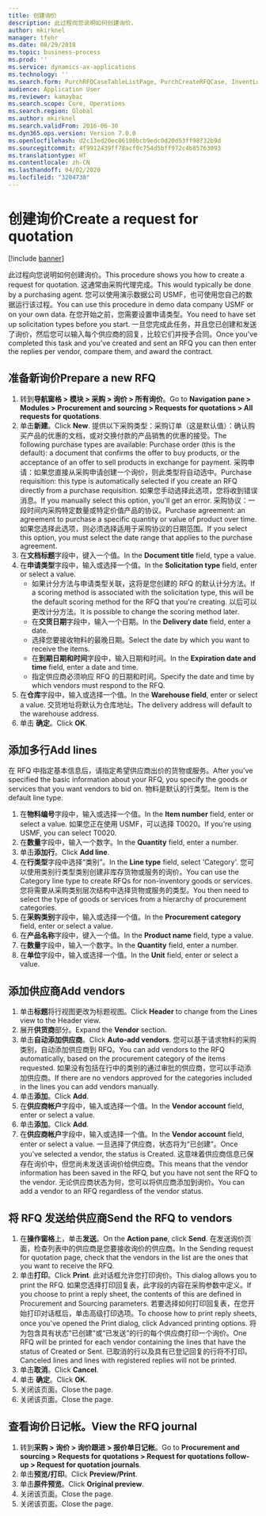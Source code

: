 ```yaml
---
title: 创建询价
description: 此过程向您说明如何创建询价。
author: mkirknel
manager: tfehr
ms.date: 08/29/2018
ms.topic: business-process
ms.prod: ''
ms.service: dynamics-ax-applications
ms.technology: ''
ms.search.form: PurchRFQCaseTableListPage, PurchCreateRFQCase, InventLocationIdLookup, PurchRFQCaseTable, InventItemIdLookupSimple, EcoResCategorySingleLookup, UnitOfMeasureLookup, PurchRFQEditLines, PurchRFQEditLinesPrintOptions, VendRFQJournal, SrsReportViewerForm
audience: Application User
ms.reviewer: kamaybac
ms.search.scope: Core, Operations
ms.search.region: Global
ms.author: mkirknel
ms.search.validFrom: 2016-06-30
ms.dyn365.ops.version: Version 7.0.0
ms.openlocfilehash: d2c13ed20ec86108bcb9edc0d20d53ff98732b9d
ms.sourcegitcommit: 4f9912439ff78acf0c754d5bff972c4b85763093
ms.translationtype: HT
ms.contentlocale: zh-CN
ms.lasthandoff: 04/02/2020
ms.locfileid: "3204738"
---
```

# <a name="create-a-request-for-quotation"></a><span data-ttu-id="25bf5-103">创建询价</span><span class="sxs-lookup"><span data-stu-id="25bf5-103">Create a request for quotation</span></span>

[!include [banner](../../includes/banner.md)]

<span data-ttu-id="25bf5-104">此过程向您说明如何创建询价。</span><span class="sxs-lookup"><span data-stu-id="25bf5-104">This procedure shows you how to create a request for quotation.</span></span> <span data-ttu-id="25bf5-105">这通常由采购代理完成。</span><span class="sxs-lookup"><span data-stu-id="25bf5-105">This would typically be done by a purchasing agent.</span></span> <span data-ttu-id="25bf5-106">您可以使用演示数据公司 USMF，也可使用您自己的数据运行该过程。</span><span class="sxs-lookup"><span data-stu-id="25bf5-106">You can use this procedure in demo data company USMF or on your own data.</span></span> <span data-ttu-id="25bf5-107">在您开始之前，您需要设置申请类型。</span><span class="sxs-lookup"><span data-stu-id="25bf5-107">You need to have set up solicitation types before you start.</span></span> <span data-ttu-id="25bf5-108">一旦您完成此任务，并且您已创建和发送了询价，然后您可以输入每个供应商的回复，比较它们并授予合同。</span><span class="sxs-lookup"><span data-stu-id="25bf5-108">Once you've completed this task and you've created and sent an RFQ you can then enter the replies per vendor, compare them, and award the contract.</span></span>


## <a name="prepare-a-new-rfq"></a><span data-ttu-id="25bf5-109">准备新询价</span><span class="sxs-lookup"><span data-stu-id="25bf5-109">Prepare a new RFQ</span></span>
1. <span data-ttu-id="25bf5-110">转到**导航窗格 > 模块 > 采购 > 询价 > 所有询价**。</span><span class="sxs-lookup"><span data-stu-id="25bf5-110">Go to **Navigation pane > Modules > Procurement and sourcing > Requests for quotations > All requests for quotations**.</span></span>
2. <span data-ttu-id="25bf5-111">单击**新建**。</span><span class="sxs-lookup"><span data-stu-id="25bf5-111">Click **New**.</span></span>
    <span data-ttu-id="25bf5-112">提供以下采购类型：采购订单（这是默认值）：确认购买产品的优惠的文档，或对交换付款的产品销售的优惠的接受。</span><span class="sxs-lookup"><span data-stu-id="25bf5-112">The following purchase types are available: Purchase order (this is the default): a document that confirms the offer to buy products, or the acceptance of an offer to sell products in exchange for payment.</span></span> <span data-ttu-id="25bf5-113">采购申请：如果您直接从采购申请创建一个询价，则此类型将自动选中。</span><span class="sxs-lookup"><span data-stu-id="25bf5-113">Purchase requisition: this type is automatically selected if you create an RFQ directly from a purchase requisition.</span></span> <span data-ttu-id="25bf5-114">如果您手动选择此选项，您将收到错误消息。</span><span class="sxs-lookup"><span data-stu-id="25bf5-114">If you manually select this option, you'll get an error.</span></span> <span data-ttu-id="25bf5-115">采购协议：一段时间内采购特定数量或特定价值产品的协议。</span><span class="sxs-lookup"><span data-stu-id="25bf5-115">Purchase agreement: an agreement to purchase a specific quantity or value of product over time.</span></span> <span data-ttu-id="25bf5-116">如果您选择此选项，则必须选择适用于采购协议的日期范围。</span><span class="sxs-lookup"><span data-stu-id="25bf5-116">If you select this option, you must select the date range that applies to the purchase agreement.</span></span>  
3. <span data-ttu-id="25bf5-117">在**文档标题**字段中，键入一个值。</span><span class="sxs-lookup"><span data-stu-id="25bf5-117">In the **Document title** field, type a value.</span></span>
4. <span data-ttu-id="25bf5-118">在**申请类型**字段中，输入或选择一个值。</span><span class="sxs-lookup"><span data-stu-id="25bf5-118">In the **Solicitation type** field, enter or select a value.</span></span>
    + <span data-ttu-id="25bf5-119">如果计分方法与申请类型关联，这将是您创建的 RFQ 的默认计分方法。</span><span class="sxs-lookup"><span data-stu-id="25bf5-119">If a scoring method is associated with the solicitation type, this will be the default scoring method for the RFQ that you're creating.</span></span> <span data-ttu-id="25bf5-120">以后可以更改计分方法。</span><span class="sxs-lookup"><span data-stu-id="25bf5-120">It is possible to change the scoring method later.</span></span>  
    + <span data-ttu-id="25bf5-121">在**交货日期**字段中，输入一个日期。</span><span class="sxs-lookup"><span data-stu-id="25bf5-121">In the **Delivery date** field, enter a date.</span></span>  
    + <span data-ttu-id="25bf5-122">选择您要接收物料的最晚日期。</span><span class="sxs-lookup"><span data-stu-id="25bf5-122">Select the date by which you want to receive the items.</span></span>  
    + <span data-ttu-id="25bf5-123">在**到期日期和时间**字段中，输入日期和时间。</span><span class="sxs-lookup"><span data-stu-id="25bf5-123">In the **Expiration date and time** field, enter a date and time.</span></span>  
    + <span data-ttu-id="25bf5-124">指定供应商必须响应 RFQ 的日期和时间。</span><span class="sxs-lookup"><span data-stu-id="25bf5-124">Specify the date and time by which vendors must respond to the RFQ.</span></span>  
5. <span data-ttu-id="25bf5-125">在**仓库**字段中，输入或选择一个值。</span><span class="sxs-lookup"><span data-stu-id="25bf5-125">In the **Warehouse field**, enter or select a value.</span></span> <span data-ttu-id="25bf5-126">交货地址将默认为仓库地址。</span><span class="sxs-lookup"><span data-stu-id="25bf5-126">The delivery address will default to the warehouse address.</span></span>  
6. <span data-ttu-id="25bf5-127">单击 **确定**。</span><span class="sxs-lookup"><span data-stu-id="25bf5-127">Click **OK**.</span></span>

## <a name="add-lines"></a><span data-ttu-id="25bf5-128">添加多行</span><span class="sxs-lookup"><span data-stu-id="25bf5-128">Add lines</span></span>

<span data-ttu-id="25bf5-129">在 RFQ 中指定基本信息后，请指定希望供应商出价的货物或服务。</span><span class="sxs-lookup"><span data-stu-id="25bf5-129">After you've specified the basic information about your RFQ, you specify the goods or services that you want vendors to bid on.</span></span> <span data-ttu-id="25bf5-130">物料是默认的行类型。</span><span class="sxs-lookup"><span data-stu-id="25bf5-130">Item is the default line type.</span></span>

1. <span data-ttu-id="25bf5-131">在**物料编号**字段中，输入或选择一个值。</span><span class="sxs-lookup"><span data-stu-id="25bf5-131">In the **Item number** field, enter or select a value.</span></span> <span data-ttu-id="25bf5-132">如果您正在使用 USMF，可以选择 T0020。</span><span class="sxs-lookup"><span data-stu-id="25bf5-132">If you're using USMF, you can select T0020.</span></span>  
2. <span data-ttu-id="25bf5-133">在**数量**字段中，输入一个数字。</span><span class="sxs-lookup"><span data-stu-id="25bf5-133">In the **Quantity** field, enter a number.</span></span>
3. <span data-ttu-id="25bf5-134">单击**添加行**。</span><span class="sxs-lookup"><span data-stu-id="25bf5-134">Click **Add line**.</span></span>
4. <span data-ttu-id="25bf5-135">在**行类型**字段中选择“类别”。</span><span class="sxs-lookup"><span data-stu-id="25bf5-135">In the **Line type** field, select 'Category'.</span></span> <span data-ttu-id="25bf5-136">您可以使用类别行类型类别创建非库存货物或服务的询价。</span><span class="sxs-lookup"><span data-stu-id="25bf5-136">You can use the Category line type to create RFQs for non-inventory goods or services.</span></span> <span data-ttu-id="25bf5-137">您将需要从采购类别层次结构中选择货物或服务的类型。</span><span class="sxs-lookup"><span data-stu-id="25bf5-137">You then need to select the type of goods or services from a hierarchy of procurement categories.</span></span>  
5. <span data-ttu-id="25bf5-138">在**采购类别**字段中，输入或选择一个值。</span><span class="sxs-lookup"><span data-stu-id="25bf5-138">In the **Procurement category** field, enter or select a value.</span></span>
6. <span data-ttu-id="25bf5-139">在**产品名称**字段中，键入一个值。</span><span class="sxs-lookup"><span data-stu-id="25bf5-139">In the **Product name** field, type a value.</span></span>
7. <span data-ttu-id="25bf5-140">在**数量**字段中，输入一个数字。</span><span class="sxs-lookup"><span data-stu-id="25bf5-140">In the **Quantity** field, enter a number.</span></span>
8. <span data-ttu-id="25bf5-141">在**单位**字段中，输入或选择一个值。</span><span class="sxs-lookup"><span data-stu-id="25bf5-141">In the **Unit** field, enter or select a value.</span></span>

## <a name="add-vendors"></a><span data-ttu-id="25bf5-142">添加供应商</span><span class="sxs-lookup"><span data-stu-id="25bf5-142">Add vendors</span></span>
1. <span data-ttu-id="25bf5-143">单击**标题**将行视图更改为标题视图。</span><span class="sxs-lookup"><span data-stu-id="25bf5-143">Click **Header** to change from the Lines view to the Header view.</span></span> 
2. <span data-ttu-id="25bf5-144">展开**供货商**部分。</span><span class="sxs-lookup"><span data-stu-id="25bf5-144">Expand the **Vendor** section.</span></span>
3. <span data-ttu-id="25bf5-145">单击**自动添加供应商**。</span><span class="sxs-lookup"><span data-stu-id="25bf5-145">Click **Auto-add vendors**.</span></span> <span data-ttu-id="25bf5-146">您可以基于请求物料的采购类别，自动添加供应商到 RFQ。</span><span class="sxs-lookup"><span data-stu-id="25bf5-146">You can add vendors to the RFQ automatically, based on the procurement category of the items requested.</span></span> <span data-ttu-id="25bf5-147">如果没有包括在行中的类别的通过审批的供应商，您可以手动添加供应商。</span><span class="sxs-lookup"><span data-stu-id="25bf5-147">If there are no vendors approved for the categories included in the lines you can add vendors manually.</span></span>  
4. <span data-ttu-id="25bf5-148">单击**添加**。</span><span class="sxs-lookup"><span data-stu-id="25bf5-148">Click **Add**.</span></span>
5. <span data-ttu-id="25bf5-149">在**供应商帐户**字段中，输入或选择一个值。</span><span class="sxs-lookup"><span data-stu-id="25bf5-149">In the **Vendor account** field, enter or select a value.</span></span>
6. <span data-ttu-id="25bf5-150">单击**添加**。</span><span class="sxs-lookup"><span data-stu-id="25bf5-150">Click **Add**.</span></span>
7. <span data-ttu-id="25bf5-151">在**供应商帐户**字段中，输入或选择一个值。</span><span class="sxs-lookup"><span data-stu-id="25bf5-151">In the **Vendor account** field, enter or select a value.</span></span> <span data-ttu-id="25bf5-152">一旦选择了供应商，状态将为“已创建”。</span><span class="sxs-lookup"><span data-stu-id="25bf5-152">Once you've selected a vendor, the status is Created.</span></span> <span data-ttu-id="25bf5-153">这意味着供应商信息已保存在询价中，但您尚未发送该询价给供应商。</span><span class="sxs-lookup"><span data-stu-id="25bf5-153">This means that the vendor information has been saved in the RFQ, but you have not sent the RFQ to the vendor.</span></span> <span data-ttu-id="25bf5-154">无论供应商状态为何，您可以将供应商添加到询价。</span><span class="sxs-lookup"><span data-stu-id="25bf5-154">You can add a vendor to an RFQ regardless of the vendor status.</span></span>  

## <a name="send-the-rfq-to-vendors"></a><span data-ttu-id="25bf5-155">将 RFQ 发送给供应商</span><span class="sxs-lookup"><span data-stu-id="25bf5-155">Send the RFQ to vendors</span></span>
1. <span data-ttu-id="25bf5-156">在**操作窗格**上，单击**发送**。</span><span class="sxs-lookup"><span data-stu-id="25bf5-156">On the **Action pane**, click **Send**.</span></span> <span data-ttu-id="25bf5-157">在发送询价页面，检查列表中的供应商是您要接收询价的供应商。</span><span class="sxs-lookup"><span data-stu-id="25bf5-157">In the Sending request for quotation page, check that the vendors in the list are the ones that you want to receive the RFQ.</span></span>  
2. <span data-ttu-id="25bf5-158">单击**打印**。</span><span class="sxs-lookup"><span data-stu-id="25bf5-158">Click **Print**.</span></span> <span data-ttu-id="25bf5-159">此对话框允许您打印询价。</span><span class="sxs-lookup"><span data-stu-id="25bf5-159">This dialog allows you to print the RFQ.</span></span> <span data-ttu-id="25bf5-160">如果您选择打印回复表，此字段的内容在采购参数中定义。</span><span class="sxs-lookup"><span data-stu-id="25bf5-160">If you choose to print a reply sheet, the contents of this are defined in Procurement and Sourcing parameters.</span></span> <span data-ttu-id="25bf5-161">若要选择如何打印回复表，在您开始打印对话框后，单击高级打印选项。</span><span class="sxs-lookup"><span data-stu-id="25bf5-161">To choose how to print reply sheets, once you've opened the Print dialog, click Advanced printing options.</span></span> <span data-ttu-id="25bf5-162">将为包含具有状态“已创建”或“已发送”的行的每个供应商打印一个询价。</span><span class="sxs-lookup"><span data-stu-id="25bf5-162">One RFQ will be printed for each vendor containing the lines that have the status of Created or Sent.</span></span> <span data-ttu-id="25bf5-163">已取消的行以及具有已登记回复的行将不打印。</span><span class="sxs-lookup"><span data-stu-id="25bf5-163">Canceled lines and lines with registered replies will not be printed.</span></span>   
3. <span data-ttu-id="25bf5-164">单击**取消**。</span><span class="sxs-lookup"><span data-stu-id="25bf5-164">Click **Cancel**.</span></span>
4. <span data-ttu-id="25bf5-165">单击 **确定**。</span><span class="sxs-lookup"><span data-stu-id="25bf5-165">Click **OK**.</span></span>
5. <span data-ttu-id="25bf5-166">关闭该页面。</span><span class="sxs-lookup"><span data-stu-id="25bf5-166">Close the page.</span></span>
6. <span data-ttu-id="25bf5-167">关闭该页面。</span><span class="sxs-lookup"><span data-stu-id="25bf5-167">Close the page.</span></span>

## <a name="view-the-rfq-journal"></a><span data-ttu-id="25bf5-168">查看询价日记帐。</span><span class="sxs-lookup"><span data-stu-id="25bf5-168">View the RFQ journal</span></span>
1. <span data-ttu-id="25bf5-169">转到**采购 > 询价 > 询价跟进 > 报价单日记帐**。</span><span class="sxs-lookup"><span data-stu-id="25bf5-169">Go to **Procurement and sourcing > Requests for quotations > Request for quotations follow-up > Request for quotation journals**.</span></span>
2. <span data-ttu-id="25bf5-170">单击**预览/打印**。</span><span class="sxs-lookup"><span data-stu-id="25bf5-170">Click **Preview/Print**.</span></span>
3. <span data-ttu-id="25bf5-171">单击**原件预览**。</span><span class="sxs-lookup"><span data-stu-id="25bf5-171">Click **Original preview**.</span></span>
4. <span data-ttu-id="25bf5-172">关闭该页面。</span><span class="sxs-lookup"><span data-stu-id="25bf5-172">Close the page.</span></span>
5. <span data-ttu-id="25bf5-173">关闭该页面。</span><span class="sxs-lookup"><span data-stu-id="25bf5-173">Close the page.</span></span>

